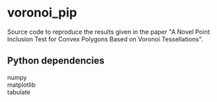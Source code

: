 # voronoi_pip

Source code to reproduce the results given in the paper "A Novel Point Inclusion Test for Convex Polygons Based on Voronoi Tessellations".

## Python dependencies

numpy  
matplotlib  
tabulate  

